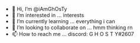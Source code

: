 - 👋 Hi, I’m @iAmGhOsTy
- 👀 I’m interested in ... interests
- 🌱 I’m currently learning ... everything i can
- 💞️ I’m looking to collaborate on ... hmm thinking rn
- 📫 How to reach me ... discord: G H O S T Y#2607

<!---
iAmGhOsTy/iAmGhOsTy is a ✨ special ✨ repository because its `README.md` (this file) appears on your GitHub profile.
You can click the Preview link to take a look at your changes.
--->
